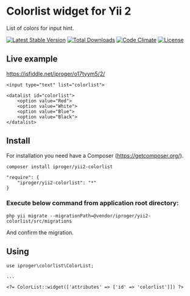 # Colorlist widget for Yii 2
List of colors for input hint.

[![Latest Stable Version](https://poser.pugx.org/iproger/yii2-colorlist/v/stable)](https://packagist.org/packages/iproger/yii2-colorlist)
[![Total Downloads](https://poser.pugx.org/iproger/yii2-colorlist/downloads)](https://packagist.org/packages/iproger/yii2-colorlist)
[![Code Climate](https://codeclimate.com/github/iproger/yii2-colorlist/badges/gpa.svg)](https://codeclimate.com/github/iproger/yii2-colorlist)
[![License](https://poser.pugx.org/iproger/yii2-colorlist/license)](https://packagist.org/packages/iproger/yii2-colorlist)

## Live example
https://jsfiddle.net/iproger/o17tyym5/2/

```
<input type="text" list="colorlist">

<datalist id="colorlist">
	<option value="Red">
	<option value="White">
	<option value="Blue">
	<option value="Black">
</datalist>
```

## Install
For installation you need have a Composer (https://getcomposer.org/).

```
composer install iproger/yii2-colorlist
```

```
"require": {
    "iproger/yii2-colorlist": "*"
}
```

### Execute below command from application root directory:
```
php yii migrate --migrationPath=@vendor/iproger/yii2-colorlist/src/migrations
```
And confirm the migration.

## Using
```
use iproger\colorlist\ColorList;

...

<?= ColorList::widget(['attributes' => ['id' => 'colorlist']]) ?>
```
